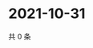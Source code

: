 # 2021-10-31

共 0 条

<!-- BEGIN WEIBO -->
<!-- 最后更新时间 Sun Oct 31 2021 17:13:56 GMT+0800 (China Standard Time) -->

<!-- END WEIBO -->
